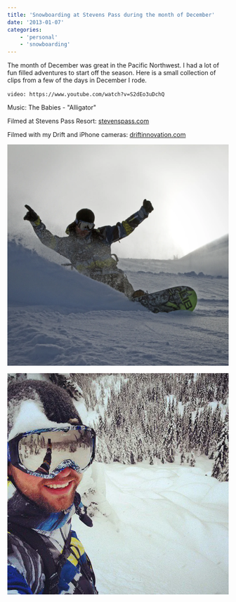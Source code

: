 ```yaml
---
title: 'Snowboarding at Stevens Pass during the month of December'
date: '2013-01-07'
categories:
    - 'personal'
    - 'snowboarding'
---
```


The month of December was great in the Pacific Northwest. I had a lot of fun filled adventures to start off the season. Here is a small collection of clips from a few of the days in December I rode.

`video: https://www.youtube.com/watch?v=S2dEo3uDchQ`

Music: The Babies - "Alligator"

Filmed at Stevens Pass Resort: [stevenspass.com](https://www.stevenspass.com/)

Filmed with my Drift and iPhone cameras: [driftinnovation.com](https://www.driftinnovation.com/)

![Brian Pow Slash](./brian-behrens-snowboarding-slash.webp)

![Brian at the top of a pillow line](./brian-behrens-snowboarding-pillows.webp)

